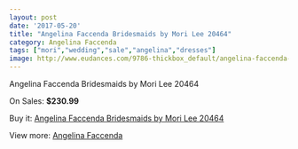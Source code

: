 ```yaml
---
layout: post
date: '2017-05-20'
title: "Angelina Faccenda Bridesmaids by Mori Lee 20464"
category: Angelina Faccenda
tags: ["mori","wedding","sale","angelina","dresses"]
image: http://www.eudances.com/9786-thickbox_default/angelina-faccenda-bridesmaids-by-mori-lee-20464.jpg
---
```

Angelina Faccenda Bridesmaids by Mori Lee 20464

On Sales: **$230.99**
<a href="https://www.eudances.com/en/angelina-faccenda/3212-angelina-faccenda-bridesmaids-by-mori-lee-20464.html"><amp-img layout="responsive" width="600" height="600" src="//www.eudances.com/9786-thickbox_default/angelina-faccenda-bridesmaids-by-mori-lee-20464.jpg" alt="Angelina Faccenda Bridesmaids by Mori Lee 20464 0" /></a>
<a href="https://www.eudances.com/en/angelina-faccenda/3212-angelina-faccenda-bridesmaids-by-mori-lee-20464.html"><amp-img layout="responsive" width="600" height="600" src="//www.eudances.com/9790-thickbox_default/angelina-faccenda-bridesmaids-by-mori-lee-20464.jpg" alt="Angelina Faccenda Bridesmaids by Mori Lee 20464 1" /></a>
<a href="https://www.eudances.com/en/angelina-faccenda/3212-angelina-faccenda-bridesmaids-by-mori-lee-20464.html"><amp-img layout="responsive" width="600" height="600" src="//www.eudances.com/9789-thickbox_default/angelina-faccenda-bridesmaids-by-mori-lee-20464.jpg" alt="Angelina Faccenda Bridesmaids by Mori Lee 20464 2" /></a>
<a href="https://www.eudances.com/en/angelina-faccenda/3212-angelina-faccenda-bridesmaids-by-mori-lee-20464.html"><amp-img layout="responsive" width="600" height="600" src="//www.eudances.com/9788-thickbox_default/angelina-faccenda-bridesmaids-by-mori-lee-20464.jpg" alt="Angelina Faccenda Bridesmaids by Mori Lee 20464 3" /></a>
<a href="https://www.eudances.com/en/angelina-faccenda/3212-angelina-faccenda-bridesmaids-by-mori-lee-20464.html"><amp-img layout="responsive" width="600" height="600" src="//www.eudances.com/9787-thickbox_default/angelina-faccenda-bridesmaids-by-mori-lee-20464.jpg" alt="Angelina Faccenda Bridesmaids by Mori Lee 20464 4" /></a>

Buy it: [Angelina Faccenda Bridesmaids by Mori Lee 20464](https://www.eudances.com/en/angelina-faccenda/3212-angelina-faccenda-bridesmaids-by-mori-lee-20464.html "Angelina Faccenda Bridesmaids by Mori Lee 20464")

View more: [Angelina Faccenda](https://www.eudances.com/en/55-angelina-faccenda "Angelina Faccenda")
